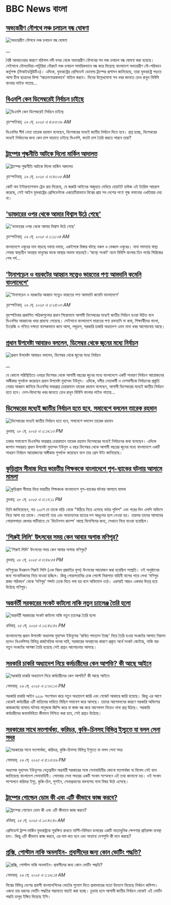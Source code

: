 # BBC News বাংলা## [অভ্যন্তরীণ নৌপথে লঞ্চ চলাচল বন্ধ ঘোষণা](https://www.bbc.co.uk/bengali/live/c3e50vynn47t?at_campaign=githubrss)![অভ্যন্তরীণ নৌপথে লঞ্চ চলাচল বন্ধ ঘোষণা](https://ichef.bbci.co.uk/ace/standard/240/cpsprodpb/3f1f/live/14f25c40-3c60-11f0-af00-f94ff1cabcc0.jpg)__বৈরী আবহাওয়ার কারণে বরিশাল নদী বন্দর থেকে অভ্যন্তরীণ নৌপথের সব লঞ্চ চলাচল বন্ধ ঘোষণা করা হয়েছে। সেইসাথে দৌলতদিয়া-পাটুরিয়া নৌরুটে লঞ্চ চলাচল সাময়িকভাবে বন্ধ করে দিয়েছে বাংলাদেশ অভ্যন্তরীণ নৌ-পরিবহন কর্তৃপক্ষ (বিআইডব্লিউটিএ)। এদিকে, যুক্তরাষ্ট্রের প্রেসিডেন্ট ডোনাল্ড ট্রাম্পের প্রশাসন জানিয়েছে, তারা যুক্তরাষ্ট্রে পড়তে আসা চীনা ছাত্রদের ভিসা ‘আক্রমণাত্মকভাবে’ বাতিল করবে। দিনের উল্লেখযোগ্য সব খবর জানতে চোখ রাখুন বিবিসি বাংলার লাইভ পাতায়...## [বিএনপি কেন ডিসেম্বরেই নির্বাচন চাইছে](https://www.bbc.com/bengali/articles/cx2epl920pdo?at_campaign=githubrss)![বিএনপি কেন ডিসেম্বরেই নির্বাচন চাইছে](https://ichef.bbci.co.uk/ace/standard/240/cpsprodpb/57db/live/181190b0-3c2b-11f0-aa24-d1c64c46ace6.jpg)_বৃহস্পতিবার, ২৯ মে, ২০২৫ এ ৪:৫৩:৩৮ AM_বিএনপির শীর্ষ নেতা তারেক রহমান বলেছেন, ডিসেম্বরের মধ্যেই জাতীয় নির্বাচন দিতে হবে। প্রশ্ন হচ্ছে, ডিসেম্বরের মধ্যেই নির্বাচনের জন্য কেন চাপ বাড়াতে চাইছে বিএনপি, কতটা চাপ তৈরি করতে পারবে তারা?## [ট্রাম্পের শুল্কনীতি আটকে দিলো মার্কিন আদালত](https://www.bbc.com/bengali/articles/cp3n4yzkwpyo?at_campaign=githubrss)![ট্রাম্পের শুল্কনীতি আটকে দিলো মার্কিন আদালত](https://ichef.bbci.co.uk/ace/standard/240/cpsprodpb/4170/live/8de3e2d0-3c39-11f0-b6e6-4ddb91039da1.jpg)_বৃহস্পতিবার, ২৯ মে, ২০২৫ এ ৩:৪০:০৫ AM_কোর্ট অব ইন্টারন্যাশনাল ট্রেড রায় দিয়েছে, যে জরুরি আইনের অজুহাত দেখিয়ে হোয়াইট হাউজ এই ট্যারিফ আরোপ করেছে, সেই আইন যুক্তরাষ্ট্রের প্রেসিডেন্টকে একচেটিয়াভাবে বিশ্বের প্রায় সব দেশের পণ্যে শুল্ক বসানোর এখতিয়ার দেয় না।## ['ডাক্তারের ওপর থেকে আমার বিশ্বাস উঠে গেছে'](https://www.bbc.com/bengali/articles/ckg79e7vykpo?at_campaign=githubrss)!['ডাক্তারের ওপর থেকে আমার বিশ্বাস উঠে গেছে'](https://ichef.bbci.co.uk/ace/standard/240/cpsprodpb/391c/live/4a7b4cd0-30af-11f0-8519-3b5a01ebe413.jpg)_বৃহস্পতিবার, ২৯ মে, ২০২৫ এ ১:১১:৩৪ AM_বাংলাদেশে ওষুধের দাম বাড়ছে দফায় দফায়, একইসঙ্গে বিস্তার ঘটছে নকল ও ভেজাল ওষুধের। নানা সমস্যায় স্বাস্থ্য সেবার স্বাস্থ্যহীন অবস্থায় মানুষের মাঝে আস্থার অভাব বাড়ছেই।‘স্বাস্থ্যে সংকট’ নামে বিবিসি বাংলার তিন পর্বের সিরিজের শেষ পর্ব...## ['টানাপড়েন ও বয়কটের আহ্বান সত্ত্বেও ভারতের পণ্য আমদানি কমেনি বাংলাদেশে'](https://www.bbc.com/bengali/articles/ckgxdydgz0do?at_campaign=githubrss)!['টানাপড়েন ও বয়কটের আহ্বান সত্ত্বেও ভারতের পণ্য আমদানি কমেনি বাংলাদেশে'](https://ichef.bbci.co.uk/ace/standard/240/cpsprodpb/a1db/live/b0ee6ee0-3c33-11f0-ac33-e117f34f72d8.jpg)_বৃহস্পতিবার, ২৯ মে, ২০২৫ এ ২:২৪:০৩ AM_বৃহস্পতিবার প্রকাশিত পত্রিকাগুলোর প্রধান শিরোনামে আগামী ডিসেম্বরের মধ্যেই জাতীয় নির্বাচন হওয়া উচিত বলে বিএনপির আহ্বানের খবর প্রাধান্য পেয়েছে। সেইসাথে বাংলাদেশে ভারতের পণ্য রফতানি না কমা,  শিক্ষার্থীদের বাংলা, ইংরেজি ও গণিতে দক্ষতা ব্যাপকভাবে কমে আসা, লঘুচাপ,  সরকারি চাকরি অধ্যাদেশ এমন নানা খবর আলোচনায় আছে।## [প্রধান উপদেষ্টা আবারও বললেন, ডিসেম্বর থেকে জুনের মধ্যে নির্বাচন](https://www.bbc.co.uk/bengali/live/c9dq63x6zw6t?at_campaign=githubrss)![প্রধান উপদেষ্টা আবারও বললেন, ডিসেম্বর থেকে জুনের মধ্যে নির্বাচন](https://ichef.bbci.co.uk/ace/standard/240/cpsprodpb/2b66/live/56198ef0-3bcf-11f0-b0d7-71720076f013.jpg)__যে কোনো পরিস্থিতিতে এবছর ডিসেম্বর থেকে আগামী বছরের জুনের মধ্যে বাংলাদেশে একটি সাধারণ নির্বাচন আয়োজনের অঙ্গীকার পুনর্ব্যক্ত করেছেন প্রধান উপদেষ্টা  মুহাম্মদ ইউনূস। এদিকে, দলীয় নেতাকর্মী ও দেশবাসীকে নির্বাচনের প্রস্তুতি নেয়ার আহ্বান জানিয়ে বিএনপির ভারপ্রাপ্ত চেয়ারম্যান তারেক রহমান বলেছেন, আগামী ডিসেম্বরের মধ্যেই জাতীয় নির্বাচন হতে হবে। দেশ-বিদেশের খবর জানতে চোখ রাখুন বিবিসি বাংলার লাইভ পাতায়...## [ডিসেম্বরের মধ্যেই জাতীয় নির্বাচন হতে হবে, সমাবেশে বললেন তারেক রহমান ](https://www.bbc.com/bengali/articles/cd0l49123neo?at_campaign=githubrss)![ডিসেম্বরের মধ্যেই জাতীয় নির্বাচন হতে হবে, সমাবেশে বললেন তারেক রহমান ](https://ichef.bbci.co.uk/ace/standard/240/cpsprodpb/8eaa/live/e2b7ea80-3bc7-11f0-a7a6-addda7719864.jpg)_বুধবার, ২৮ মে, ২০২৫ এ ২:১৯:১৩ PM_ঢাকার সমাবেশে বিএনপির ভারপ্রাপ্ত চেয়ারম্যান তারেক রহমান ডিসেম্বরের মধ্যেই নির্বাচনের কথা বলেছেন। এদিকে জাপান সফররত প্রধান উপদেষ্টা মুহাম্মদ ইউনূস এ বছর ডিসেম্বর থেকে আগামী বছরের জুনের মধ্যে বাংলাদেশে একটি সাধারণ নির্বাচন আয়োজনের অঙ্গীকার পুনর্ব্যক্ত করেছেন বলে তার প্রেস উইং জানিয়েছে।## [কুড়িগ্রাম সীমান্ত দিয়ে ভারতীয় শিক্ষককে বাংলাদেশে পুশ-ব্যাকের ঘটনায় আসামে মামলা ](https://www.bbc.com/bengali/articles/cp8y53n3rk3o?at_campaign=githubrss)![কুড়িগ্রাম সীমান্ত দিয়ে ভারতীয় শিক্ষককে বাংলাদেশে পুশ-ব্যাকের ঘটনায় আসামে মামলা ](https://ichef.bbci.co.uk/ace/standard/240/cpsprodpb/822c/live/6447bc50-3bce-11f0-ab2d-a33f931f78dd.jpg)_বুধবার, ২৮ মে, ২০২৫ এ ৩:১৭:১১ PM_তিনি জানিয়েছেন, গত ২৩শে মে তাকে বাড়ি থেকে "উঠিয়ে নিয়ে এসেছে বর্ডার পুলিশ" এবং পরের দিন এসপি অফিসে নিয়ে আসা হয় তাকে। সেখানেই তার এবং অন্যান্যদের হাতের দশ আঙুলের ছাপ নেওয়া হয়। তারপর তাদের আসামের গোয়ালপাড়া জেলার মাটিয়াতে যে 'ডিটেনশন ক্যাম্প' আছে বিদেশিদের জন্য, সেখানে নিয়ে যাওয়া হয়েছিল।## ['শিরুই লিলি' উৎসবের সময় কেন আবার অশান্ত মণিপুর?](https://www.bbc.com/bengali/articles/ce9vdey7j5no?at_campaign=githubrss)!['শিরুই লিলি' উৎসবের সময় কেন আবার অশান্ত মণিপুর?](https://ichef.bbci.co.uk/ace/standard/240/cpsprodpb/71ef/live/0b263210-3bb4-11f0-ab2d-a33f931f78dd.jpg)_বুধবার, ২৮ মে, ২০২৫ এ ৩:৪৯:৫৪ PM_মণিপুরের উখরুলে শিরুই লিলি (এক বিরল প্রজাতির ফুল) উৎসবের আয়োজন করা হয়েছিল সম্প্রতি। ওই অনুষ্ঠানের জন্য সাংবাদিকদের নিয়ে যাওয়া হচ্ছিল। কিন্তু গোয়ালতাবির চেক পোস্টে নিরাপত্তা বাহিনী বাসের গায়ে লেখা ‘মণিপুর রাজ্য পরিবহন’ থেকে ‘মণিপুর’ শব্দটা ঢেকে দিতে বলা হয় বলে অভিযোগ ওঠে। এরপরই আরও একবার উত্তপ্ত হয়ে উঠেছে মণিপুর।## [অন্তর্বর্তী সরকারের সংকট কাটলো নাকি নতুন চ্যালেঞ্জ তৈরি হলো](https://www.bbc.com/bengali/articles/cje7d0x51y7o?at_campaign=githubrss)![অন্তর্বর্তী সরকারের সংকট কাটলো নাকি নতুন চ্যালেঞ্জ তৈরি হলো](https://ichef.bbci.co.uk/ace/standard/240/cpsprodpb/e2a7/live/ab064c20-3957-11f0-8519-3b5a01ebe413.jpg)_রবিবার, ২৫ মে, ২০২৫ এ ১২:৪২:৪২ PM_বাংলাদেশের প্রধান উপদেষ্টা অধ্যাপক মুহাম্মদ ইউনূসের 'কথিত পদত্যাগ ইচ্ছে' নিয়ে তৈরি হওয়া সংকটের আপাত নিরসন হলেও বিএনপিসহ বিভিন্ন রাজনৈতিক দলের দাবি, সরকারের অবস্থানের কারণে প্রকৃত অর্থে সংকট কেটেছে, নাকি বরং নতুন সংকটের আশঙ্কা তৈরি হয়েছে সেই প্রশ্নও আলোচনায় আসছে।## [সরকারি চাকরি অধ্যাদেশ নিয়ে কর্মচারীদের কেন আপত্তি? কী আছে আইনে ](https://www.bbc.com/bengali/articles/cpd495yegw2o?at_campaign=githubrss)![সরকারি চাকরি অধ্যাদেশ নিয়ে কর্মচারীদের কেন আপত্তি? কী আছে আইনে ](https://ichef.bbci.co.uk/ace/standard/240/cpsprodpb/351a/live/4a1c1bd0-3a31-11f0-8b82-f75b8da723b0.jpg)_সোমবার, ২৬ মে, ২০২৫ এ ১:৩০:১৩ PM_সরকারি চাকরি আইন ২০১৮ সংশোধন করে নতুন অধ্যাদেশ জারি এবং গেজেট আকারে জারি হয়েছে। কিন্তু এর আগে থেকেই কর্মচারীরা এটি বাতিলের দাবিতে মিছিল সমাবেশ করে আসছে। তাদের আন্দোলনের কারণে সরকারি অফিসের কাজকর্মের ব্যাঘাত ঘটনায় মানুষকে জিম্মি করে বা কাজ বন্ধ করে আন্দোলন নিয়েও নানা প্রশ্ন উঠছে। সরকারি কর্মচারীদের জবাবদিহিতা কীভাবে নিশ্চিত করা হবে, সেই প্রশ্নও উঠেছে।## [সরকারের সাথে মতপার্থক্য, করিডর, কুকি-চিনসহ বিভিন্ন ইস্যুতে যা বলল সেনা সদর](https://www.bbc.com/bengali/articles/c331ry3nmd6o?at_campaign=githubrss)![সরকারের সাথে মতপার্থক্য, করিডর, কুকি-চিনসহ বিভিন্ন ইস্যুতে যা বলল সেনা সদর](https://ichef.bbci.co.uk/ace/standard/240/cpsprodpb/a4e6/live/5eb05ce0-3a4b-11f0-96c3-cf669419a2b0.jpg)_সোমবার, ২৬ মে, ২০২৫ এ ৪:১৩:৫৬ PM_অধ্যাপক মুহাম্মদ ইউনূসের নেতৃত্বাধীন অন্তর্বর্তী সরকারের সঙ্গে সেনাবাহিনীর কোনো মতপার্থক্য বা বিভেদ নেই বলে জানিয়েছে বাংলাদেশ সেনাবাহিনী। সোমবার সেনা সদরের একটি সংবাদ সম্মেলনে এই তথ্য জানানো হয়। ওই সংবাদ সম্মেলনে করিডর ইস্যু, কুকি-চিন, পুশইন, সেনাপ্রধানের বক্তব্যসহ নানা বিষয় উঠে এসেছে।## [ট্রাম্পের গোল্ডেন ডোম কী এবং এটি কীভাবে কাজ করবে? ](https://www.bbc.com/bengali/articles/cx2exldz3l2o?at_campaign=githubrss)![ট্রাম্পের গোল্ডেন ডোম কী এবং এটি কীভাবে কাজ করবে? ](https://ichef.bbci.co.uk/ace/standard/240/cpsprodpb/6fa4/live/2ceea5d0-364b-11f0-8185-6772e52c97ad.jpg)_রবিবার, ২৫ মে, ২০২৫ এ ১০:৪০:৪০ AM_প্রেসিডেন্ট ট্রাম্প মার্কিন যুক্তরাষ্ট্রকে সুরক্ষিত রাখতে মাল্টি-বিলিয়ন ডলারের একটি অত্যাধুনিক ক্ষেপণাস্ত্র প্রতিরক্ষা ব্যবস্থা চান। কিন্তু এটি কীভাবে কাজ করবে, এর দাম কত হবে এবং অন্যান্য দেশগুলি কী মনে করছে?## [প্রক্সি, পোস্টাল নাকি অনলাইন- প্রবাসীদের জন্য কোন ভোটিং পদ্ধতি?](https://www.bbc.com/bengali/articles/c20xv0pye9jo?at_campaign=githubrss)![প্রক্সি, পোস্টাল নাকি অনলাইন- প্রবাসীদের জন্য কোন ভোটিং পদ্ধতি?](https://ichef.bbci.co.uk/ace/standard/240/cpsprodpb/460e/live/b3d1eec0-2a77-11f0-92d6-5f110052684a.jpg)_সোমবার, ২৬ মে, ২০২৫ এ ১:২৯:১৪ AM_বিশ্বের বিভিন্ন দেশের প্রবাসী বাংলাদেশিদের ভোটের সুযোগ দিতে প্রথমবারের মতো উদ্যোগ নিয়েছে নির্বাচন কমিশন। এজন্য চার ধরনের ভোটিং পদ্ধতির সম্ভাব্যতা যাচাই করা হচ্ছে। চূড়ান্ত হলে আগামী জাতীয় নির্বাচন থেকেই এই ভোটিং পদ্ধতি চালুর ইঙ্গিত দিয়েছে ইসি।